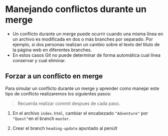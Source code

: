# Manejando conflictos durante un merge

 - Un conflicto durante un merge puede ocurrir cuando una misma línea en un archivo es modificada en dos o más branches por separado. Por ejemplo, si dos personas realizan un cambio sobre el texto del título de la página web en diferentes branches.
 - En estos casos Git no puede determinar de forma automática cual línea conservar y cual eliminar.

## Forzar a un conflicto en merge

Para simular un conflicto durante un merge y aprender como manejar este tipo de conflicto realizaremos los siguientes pasos:

> Recuerda realizar commit despues de cada paso.

 1. En el archivo `index.html`, cambiar el encabezado `"Adventure"` por `"Quest"`en el branch `master`.

 2. Crear el branch `heading-update` apuntado al penúlt

<!--stackedit_data:
eyJoaXN0b3J5IjpbLTEzMzQ0MTY5NzksMTc3ODc0Mjk5MSwtMz
gwMDUzNDM1XX0=
-->